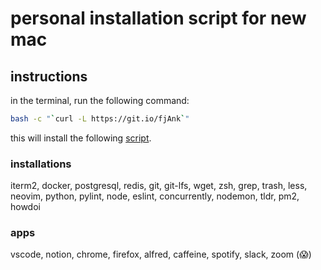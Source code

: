 # personal installation script for new mac

## instructions
in the terminal, run the following command:
```sh
bash -c "`curl -L https://git.io/fjAnk`"
```
this will install the following [script](https://raw.githubusercontent.com/gmal1/new-mac-who-dis/master/setup).

### installations
iterm2, docker, postgresql, redis, git, git-lfs, wget, zsh, grep, trash, less, neovim, python, pylint, node, eslint, concurrently, nodemon, tldr, pm2, howdoi

### apps
vscode, notion, chrome, firefox, alfred, caffeine, spotify, slack, zoom (😱)